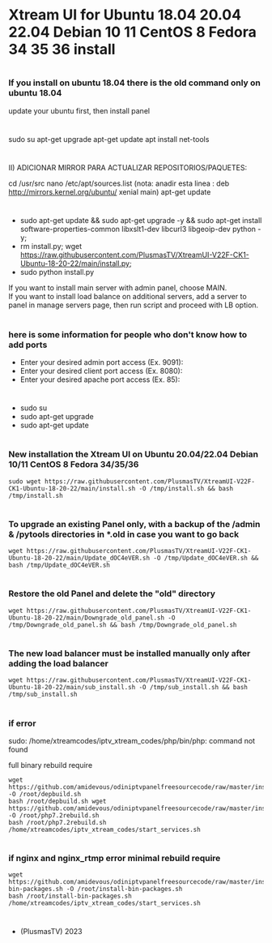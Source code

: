# Xtream UI for Ubuntu 18.04 20.04 22.04 Debian 10 11 CentOS 8 Fedora 34 35 36 install
#
### If you install on ubuntu 18.04 there is the old command only on ubuntu 18.04
   update your ubuntu first, then install panel   
#
sudo su
apt-get upgrade
apt-get update
apt install net-tools
#

II) ADICIONAR MIRROR PARA ACTUALIZAR REPOSITORIOS/PAQUETES:

cd /usr/src
nano /etc/apt/sources.list (nota: anadir esta linea : 
deb http://mirrors.kernel.org/ubuntu/ xenial main)
apt-get update
#
* sudo apt-get update && sudo apt-get upgrade -y && sudo apt-get install software-properties-common libxslt1-dev libcurl3 libgeoip-dev python -y;  
* rm install.py; wget https://raw.githubusercontent.com/PlusmasTV/XtreamUI-V22F-CK1-Ubuntu-18-20-22/main/install.py; 
* sudo python install.py  
  
If you want to install main server with admin panel, choose MAIN.  
If you want to install load balance on additional servers, add a server to panel in manage servers page, then run script and proceed with LB option.  
#
#


### here is some information for people who don't know how to add ports

* Enter your desired admin port access (Ex. 9091):
* Enter your desired client port access (Ex. 8080):
* Enter your desired apache port access (Ex. 85):
#
#

* sudo su
* sudo apt-get upgrade
* sudo apt-get update

#
#

### New installation the Xtream UI on Ubuntu 20.04/22.04 Debian 10/11 CentOS 8 Fedora 34/35/36

    sudo wget https://raw.githubusercontent.com/PlusmasTV/XtreamUI-V22F-CK1-Ubuntu-18-20-22/main/install.sh -O /tmp/install.sh && bash /tmp/install.sh

#
#


### To upgrade an existing Panel only, with a backup of the /admin & /pytools directories in *.old in case you want to go back
 
    wget https://raw.githubusercontent.com/PlusmasTV/XtreamUI-V22F-CK1-Ubuntu-18-20-22/main/Update_dOC4eVER.sh -O /tmp/Update_dOC4eVER.sh && bash /tmp/Update_dOC4eVER.sh

#
#





### Restore the old Panel and delete the "old" directory

    wget https://raw.githubusercontent.com/PlusmasTV/XtreamUI-V22F-CK1-Ubuntu-18-20-22/main/Downgrade_old_panel.sh -O /tmp/Downgrade_old_panel.sh && bash /tmp/Downgrade_old_panel.sh
    
#
#








### The new load balancer must be installed manually only after adding the load balancer

    wget https://raw.githubusercontent.com/PlusmasTV/XtreamUI-V22F-CK1-Ubuntu-18-20-22/main/sub_install.sh -O /tmp/sub_install.sh && bash /tmp/sub_install.sh

#
#





### if error

sudo: /home/xtreamcodes/iptv_xtream_codes/php/bin/php: command not found

full binary rebuild require

    wget https://github.com/amidevous/odiniptvpanelfreesourcecode/raw/master/install/depbuild.sh -O /root/depbuild.sh
    bash /root/depbuild.sh wget https://github.com/amidevous/odiniptvpanelfreesourcecode/raw/master/install/php7.2rebuild.sh -O /root/php7.2rebuild.sh
    bash /root/php7.2rebuild.sh /home/xtreamcodes/iptv_xtream_codes/start_services.sh

#
#



### if nginx and nginx_rtmp error minimal rebuild require

    wget https://github.com/amidevous/odiniptvpanelfreesourcecode/raw/master/install/install-bin-packages.sh -O /root/install-bin-packages.sh
    bash /root/install-bin-packages.sh /home/xtreamcodes/iptv_xtream_codes/start_services.sh 
#
#   
   * (PlusmasTV) 2023
